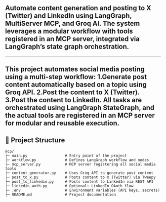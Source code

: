 Automate content generation and posting to X (Twitter) and LinkedIn using LangGraph, MultiServer MCP, and Groq AI. The system leverages a modular workflow with tools registered in an MCP server, integrated via LangGraph’s state graph orchestration.
---

---
This project automates social media posting using a multi-step workflow:
1.Generate post content automatically based on a topic using Groq API.
2.Post the content to X (Twitter).
3.Post the content to LinkedIn.
All tasks are orchestrated using LangGraph StateGraph, and the actual tools are registered in an MCP server for modular and reusable execution.
---

## 📁 Project Structure

```
mcp/
├─ main.py                 # Entry point of the project
├─ workflow.py             # Defines LangGraph workflow and nodes
├─ mcp_server.py           # MCP server registering all social media tools
├─ content_generator.py    # Uses Groq API to generate post content
├─ post_to_x.py            # Posts content to X (Twitter) via Tweepy
├─ post_to_linkedin.py     # Posts content to LinkedIn via REST API
├─ linkedin_auth.py        # Optional: LinkedIn OAuth flow
├─ .env                    # Environment variables (API keys, secrets)
├─ README.md               # Project documentation

```
